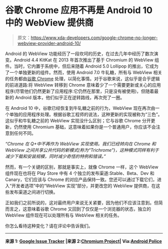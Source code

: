 # 谷歌 Chrome 应用不再是 Android 10 中的 WebView 提供商

> 原文：<https://www.xda-developers.com/google-chrome-no-longer-webview-provider-android-10/>

Android 的 WebView 功能经历了一段坎坷的历史，在过去几年中经历了数次演变。Android 4.4 KitKat 在 2013 年首次推出了基于 Chromium 的 WebView 组件。当时，它内置于系统中，但后来随着 Android 5.0 Lollipop 的推出，它成为了一个单独更新的组件。然而，使用 Android 7.0 牛轧糖，所有与 WebView 相关的任务都由[谷歌 Chrome](https://www.xda-developers.com/google-chrome-grid-tab-layout-tab-hover-previews-themes/) 处理，以简化事情。对于谷歌来说，这似乎是合乎逻辑的前进道路:将 WebView 转移到 Chrome 意味着少了一个需要更新或关心的应用程序(尽管他们仍然更新了应用程序:它仍然在那里，只是没有被使用)，但随着最新的 Android 版本，他们似乎正在逆转路线，再次兜了一圈。

在 Android 10 中，谷歌已经恢复到牛轧糖之前的行为，WebView 现在再次由一个单独的应用程序处理。根据谷歌工程师的说法，这种更新的实现被称为“三色”。这似乎和牛轧糖之前的 WebView 实现没什么区别；它与谷歌 Chrome 分开更新，仍然使用 Chromium 基础，这意味着如果你是一个普通用户，你应该不会注意到任何不同。

*“Chrome 在 Q+中不再作为 WebView 实现使用。我们已经转向在 Chrome 和 WebView 之间共享公共代码的新模式(称为“Trichrome”)，这种模式同样有利于减少下载和安装规模，同时减少奇怪的特例和错误。”*

然而，有一个关键的区别，那就是事实上，就像 Chrome 一样，这个 WebView 组件现在也将在 Play Store 中有 4 个独立的发布渠道:Stable、Beta、Dev 和 Canary，它们应该与 Chrome 的对应产品保持一致。您还可以通过下载它们，进入“开发者选项”中的“WebView 实现”部分，并更改您的 WebView 提供商，在这些发布渠道之间进行切换。

正如我们之前所说的，这对最终用户来说无关紧要，因为他们不应该注意到。但简而言之，这意味着谷歌 Chrome 又回到了仅仅是一个浏览器的状态，独立的 WebView 组件现在可以处理所有与 WebView 相关的任务。

你怎么看待这种变化？请在评论中告诉我们。

* * *

**来源 1: [Google Issue Tracker](https://issuetracker.google.com/issues/140572934) |来源 2:[Chromium Project](https://chromium.googlesource.com/chromium/src/+/HEAD/android_webview/docs/channels.md)| Via:[Android Police](https://www.androidpolice.com/2019/09/19/android-10-no-longer-uses-chrome-app-to-render-pages-inside-apps/)**